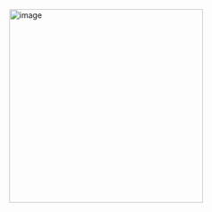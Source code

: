 <img width="346" alt="image" src="https://github.com/user-attachments/assets/8f7dfc6a-1f3e-4269-9277-6a84bceebf5c" />
